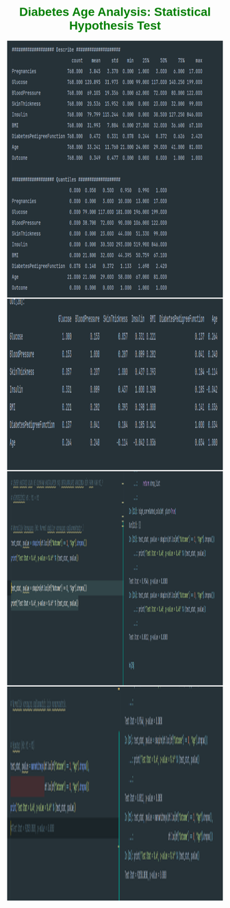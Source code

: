 <h1 style="color:green; font-family:Arial; text-align:center;">Diabetes Age Analysis: Statistical Hypothesis Test</h1>

<img src="https://github.com/akay35/image/blob/main/1.png" alt="This is my world" width="600" height="600"/>   

<img src="https://github.com/akay35/image/blob/main/2%20Korelasyon%20analizi.png" alt="This is my world" width="1300" height="400"/>   

<img src="https://github.com/akay35/image/blob/main/3%20shapiro.png" alt="This is my world" width="1000" height="500"/>   

<img src="https://github.com/akay35/image/blob/main/4%20mannwhitneyu.png" alt="This is my world" width="1000" height="500"/>   
